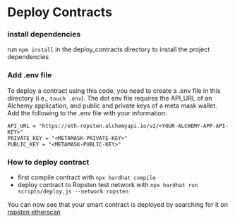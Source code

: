# Deploy Contracts

### install dependencies 

run ```npm install``` in the deploy_contracts directory to install the project dependencies 

### Add .env file 

To deploy a contract using this code, you need to create a .env file in this directory (i.e., ```touch .env```). The dot env file requires the API_URL of an Alchemy application, and public and private keys of a meta mask wallet. Add the following to the .env file with your information: 

```
API_URL = "https://eth-ropsten.alchemyapi.io/v2/<YOUR-ALCHEMY-APP-API-KEY>"
PRIVATE_KEY = "<METAMASK-PRIVATE-KEY>"
PUBLIC_KEY = "<METAMASK-PUBLIC-KEY>"
```

### How to deploy contract 

* first compile contract with ```npx hardhat compile```
* deploy contract to Ropsten test network with ```npx hardhat run scripts/deploy.js --network ropsten``` 

You can now see that your smart contract is deployed by searching for it on [ropsten etherscan](https://ropsten.etherscan.io/)